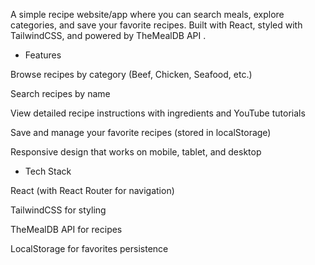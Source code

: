 A simple recipe website/app where you can search meals, explore categories, and save your favorite recipes. Built with React, styled with TailwindCSS, and powered by TheMealDB API
.

- Features

Browse recipes by category (Beef, Chicken, Seafood, etc.)

Search recipes by name

View detailed recipe instructions with ingredients and YouTube tutorials

Save and manage your favorite recipes (stored in localStorage)

Responsive design that works on mobile, tablet, and desktop

- Tech Stack

React (with React Router for navigation)

TailwindCSS for styling

TheMealDB API for recipes

LocalStorage for favorites persistence
